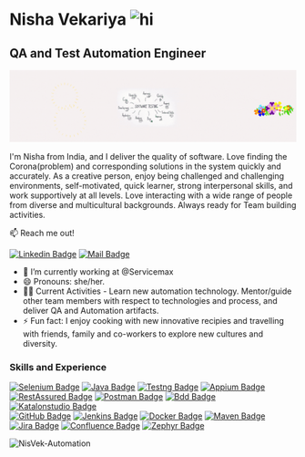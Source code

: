 # Nisha Vekariya <img src="https://user-images.githubusercontent.com/1303154/88677602-1635ba80-d120-11ea-84d8-d263ba5fc3c0.gif" width="28px" alt="hi">
## QA and Test Automation Engineer
![QA and Test Automation Engineer](./readmeResources/Git_BackGround.gif)

I'm Nisha from India, and I deliver the quality of software. Love finding the Corona(problem) and corresponding solutions in the system quickly and accurately. As a creative person, enjoy being challenged and challenging environments, self-motivated, quick learner, strong interpersonal skills, and work supportively at all levels. Love interacting with a wide range of people from diverse and multicultural backgrounds. Always ready for Team building activities.


:mailbox: Reach me out!

[![Linkedin Badge](https://img.shields.io/badge/-Nisha.Vekariya-0e76a8?style=flat&labelColor=0e76a8&logo=linkedin&logoColor=white)](https://www.linkedin.com/in/nisha-vekariya/) [![Mail Badge](https://img.shields.io/badge/-Nisha.Vekariya-c0392b?style=flat&labelColor=c0395b&logo=gmail&logoColor=white)](mailto:nisha.vekariya@gmail.com)

- 🔭 I’m currently working at @Servicemax
- 😄 Pronouns: she/her.
- 👩‍💻 Current Activities - Learn new automation technology. Mentor/guide other team members with respect to technologies and process, and deliver QA and Automation artifacts.
- ⚡ Fun fact: I enjoy cooking with new innovative recipies and travelling with friends, family and co-workers to explore new cultures and diversity.


### Skills and Experience

[![Selenium Badge](https://img.shields.io/badge/-Selenium-0e76a8?style=flat-square&labelColor=black&logo=selenium&logoColor=white)](#)
[![Java Badge](https://img.shields.io/badge/-Java-007acc?style=flat-square&labelColor=black&logo=java&logoColor=white)](#)
[![Testng Badge](https://img.shields.io/badge/-Testng-007acc?style=flat-square&labelColor=black&logo=Testin&logoColor=white)](#)
[![Appium Badge](https://img.shields.io/badge/-Appium-61DBFB?style=flat-square&labelColor=black&logo=Appian&logoColor=white)](#)
[![RestAssured Badge](https://img.shields.io/badge/-Rest_Assured-orange?style=flat-square&labelColor=black&logo=restassured&logoColor=white)](#)
[![Postman Badge](https://img.shields.io/badge/-Postman-orange?style=flat-square&labelColor=black&logo=restassured&logoColor=white)](#)
[![Bdd Badge](https://img.shields.io/badge/-BDD-3C873A?style=flat-square&labelColor=black&logo=Cucumber&logoColor=white)](#) 
[![Katalonstudio Badge](https://img.shields.io/badge/-Katalon_Studio-blue?style=flat-square&labelColor=black&logo=Katalonstudio&logoColor=white)](#)
<br>
[![GitHub Badge](https://img.shields.io/badge/-GitHub-lightgray?style=flat-square&labelColor=black&logo=GitHub&logoColor=white)](#)
[![Jenkins Badge](https://img.shields.io/badge/-Jenkins-green?style=flat-square&labelColor=black&logo=Jenkins&logoColor=white)](#)
[![Docker Badge](https://img.shields.io/badge/-Docker-blue?style=flat-square&labelColor=black&logo=Docker&logoColor=white)](#)
[![Maven Badge](https://img.shields.io/badge/-Maven-red?style=flat-square&labelColor=black&logo=apachemaven&logoColor=white)](#)
<br>
[![Jira Badge](https://img.shields.io/badge/-Jira-blue?style=flat-square&labelColor=black&logo=Jira&logoColor=white)](#)
[![Confluence Badge](https://img.shields.io/badge/-Confluence-9cf?style=flat-square&labelColor=black&logo=Confluence&logoColor=white)](#)
[![Zephyr Badge](https://img.shields.io/badge/-Zephyr-yellowgreen?style=flat-square&labelColor=black&logo=Zephyr&logoColor=white)](#)


  <p align="left"> <img src="https://komarev.com/ghpvc/?username=NisVek-Automation&label=Profile%20views&color=0e75b6&style=flat" alt="NisVek-Automation" /> </p>

